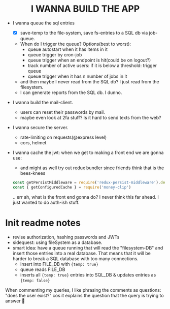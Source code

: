 <h1 align="center">I WANNA BUILD THE APP</h1>

- I wanna queue the sql entries
  - [x] save-temp to the file-system, save fs-entries to a SQL db via job-queue.
  - When do I trigger the queue? Options(best to worst):
    - queue autostart when it has items in it
    - queue trigger by cron-job
    - queue trigger when an endpoint is hit(could be on logout?)
    - track number of active users: if it is below a threshold: trigger queue
    - queue trigger when it has n number of jobs in it
  - and then maybe I never read from the SQL db? I just read from the filesystem.
  - I can generate reports from the SQL db. I dunno.

- I wanna build the mail-client.
  - users can reset their passwords by mail.
  - maybe even look at 2fa stuff? Is it hard to send texts from the web?

- I wanna secure the server.
  - rate-limiting on requests(@express level)
  - cors, helmet

- I wanna cache the jwt: when we get to making a front end we are gonna use:
  - and might as well try out redux bundler since friends think that is the bees-knees
  ```js
  const getPersistMiddleware = require('redux-persist-middleware').default
  const { getConfiguredCache } = require('money-clip')
  ```
  .. err ah, what is the front end gonna do? I never think this far ahead. I just wanted to do auth-ish stuff.

Init readme notes
=================
- revise authorization, hashing passwords and JWTs
- sidequest: using fileSystem as a database.
- smart idea: have a queue running that will read the "filesystem-DB" and insert those entries into a real database. That means that it will be harder to break a SQL database with too many connections.
  - insert into FILE_DB with `{temp: true}`
  - queue reads FILE_DB
  - inserts all `{temp: true}` entries into SQL_DB & updates entries as `{temp: false}`

When commenting my queries, I like phrasing the comments as questions: "does the user exist?" cos it explains the question that the query is trying to answer 💁